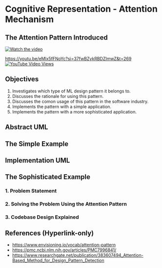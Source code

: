 # Cognitive Representation - Attention Mechanism

## The Attention Pattern Introduced
[![Watch the video](https://img.youtube.com/vi/eMlx5fFNoYc/0.jpg)](https://youtu.be/eMlx5fFNoYc?si=37fwBZykRBDZImwZ&t=269)

https://youtu.be/eMlx5fFNoYc?si=37fwBZykRBDZImwZ&t=269 [![YouTube Video Views](https://img.shields.io/youtube/views/eMlx5fFNoYc?style=social)](https://www.youtube.com/watch?v=eMlx5fFNoYc)


## Objectives
1. Investigates which type of ML design pattern it belongs to.
2. Discusses the rationale for using this pattern.
3. Discusses the comon usage of this pattern in the software industry.
4. Implements the pattern with a simple application.
5. Implements the pattern with a more sophisticated application.

## Abstract UML

## The Simple Example

## Implementation UML

## The Sophisticated Example
### 1. Problem Statement

### 2. Solving the Problem Using the Attention Pattern

### 3. Codebase Design Explained

## References (Hyperlink-only)
- https://www.envisioning.io/vocab/attention-pattern
- https://pmc.ncbi.nlm.nih.gov/articles/PMC7996841/
- https://www.researchgate.net/publication/383607494_Attention-Based_Method_for_Design_Pattern_Detection